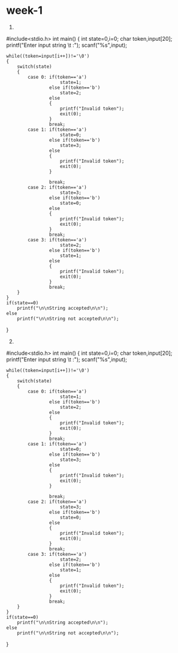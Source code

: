 # week-1

1)
#include<stdio.h>
int main()
{
    int state=0,i=0;
    char token,input[20];
    printf("Enter input string \t :");
    scanf("%s",input);

    while((token=input[i++])!='\0')
    {
        switch(state)
        {
            case 0: if(token=='a')
                        state=1;
                    else if(token=='b')
                        state=2;
                    else
                    {
                        printf("Invalid token");
                        exit(0);
                    }
                    break;
            case 1: if(token=='a')
                        state=0;
                    else if(token=='b')
                        state=3;
                    else
                    {
                        printf("Invalid token");
                        exit(0);
                    }

                    break;
            case 2: if(token=='a')
                        state=3;
                    else if(token=='b')
                        state=0;
                    else
                    {
                        printf("Invalid token");
                        exit(0);
                    }
                    break;
            case 3: if(token=='a')
                        state=2;
                    else if(token=='b')
                        state=1;
                    else
                    {
                        printf("Invalid token");
                        exit(0);
                    }
                    break;
        }
    }
    if(state==0)
        printf("\n\nString accepted\n\n");
    else
        printf("\n\nString not accepted\n\n");
}


2)
#include<stdio.h>
int main()
{
    int state=0,i=0;
    char token,input[20];
    printf("Enter input string \t :");
    scanf("%s",input);

    while((token=input[i++])!='\0')
    {
        switch(state)
        {
            case 0: if(token=='a')
                        state=1;
                    else if(token=='b')
                        state=2;
                    else
                    {
                        printf("Invalid token");
                        exit(0);
                    }
                    break;
            case 1: if(token=='a')
                        state=0;
                    else if(token=='b')
                        state=3;
                    else
                    {
                        printf("Invalid token");
                        exit(0);
                    }

                    break;
            case 2: if(token=='a')
                        state=3;
                    else if(token=='b')
                        state=0;
                    else
                    {
                        printf("Invalid token");
                        exit(0);
                    }
                    break;
            case 3: if(token=='a')
                        state=2;
                    else if(token=='b')
                        state=1;
                    else
                    {
                        printf("Invalid token");
                        exit(0);
                    }
                    break;
        }
    }
    if(state==0)
        printf("\n\nString accepted\n\n");
    else
        printf("\n\nString not accepted\n\n");
}

